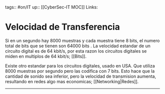 tags:: #on/IT
up:: [[CyberSec-IT MOC]]
Links: 
# Velocidad de Transferencia
Si en un segundo hay 8000 muestras y cada muestra tiene 8 bits, el numero total de bits que se tienen son 64000 bits . La velocidad estandar de un circuito digital es de 64 kbit/s, por esta razon los circuitos digitales se miden en multiplos de 64 kbit/s; [[Bits]].

Existe otro estandar para los circuitos digitales, usado en USA. Que utiliza 8000 muestras por segundo pero las codifica con 7 bits. Esto hace que la cantidad de sonido sea inferior, pero la velocidad de transmision aumenta, resultando en redes algo mas economicas; [[Networking|Redes]].
___
